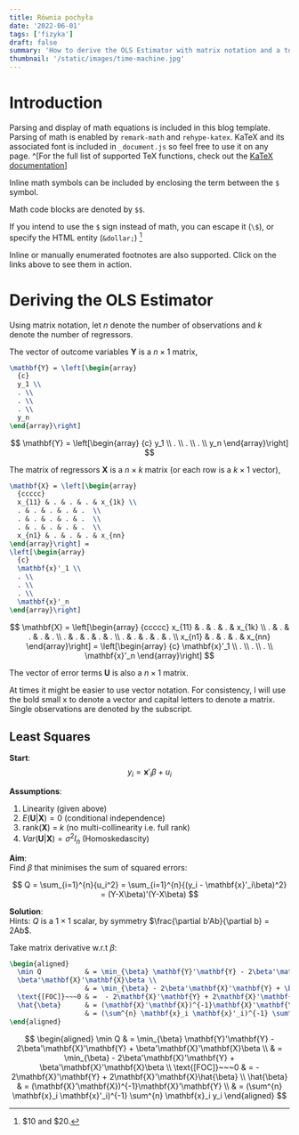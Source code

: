 ```yaml
---
title: Równia pochyła
date: '2022-06-01'
tags: ['fizyka']
draft: false
summary: 'How to derive the OLS Estimator with matrix notation and a tour of math typesetting using markdown with the help of KaTeX.'
thumbnail: '/static/images/time-machine.jpg'
---
```


# Introduction

Parsing and display of math equations is included in this blog template. Parsing of math is enabled by `remark-math` and `rehype-katex`.
KaTeX and its associated font is included in `_document.js` so feel free to use it on any page.
^[For the full list of supported TeX functions, check out the [KaTeX documentation](https://katex.org/docs/supported.html)]

Inline math symbols can be included by enclosing the term between the `$` symbol.

Math code blocks are denoted by `$$`.

If you intend to use the `$` sign instead of math, you can escape it (`\$`), or specify the HTML entity (`&dollar;`) [^2]

Inline or manually enumerated footnotes are also supported. Click on the links above to see them in action.

[^2]: \$10 and &dollar;20.

# Deriving the OLS Estimator

Using matrix notation, let $n$ denote the number of observations and $k$ denote the number of regressors.

The vector of outcome variables $\mathbf{Y}$ is a $n \times 1$ matrix,

```tex
\mathbf{Y} = \left[\begin{array}
  {c}
  y_1 \\
  . \\
  . \\
  . \\
  y_n
\end{array}\right]
```

$$
\mathbf{Y} = \left[\begin{array}
  {c}
  y_1 \\
  . \\
  . \\
  . \\
  y_n
\end{array}\right]
$$

The matrix of regressors $\mathbf{X}$ is a $n \times k$ matrix (or each row is a $k \times 1$ vector),

```latex
\mathbf{X} = \left[\begin{array}
  {ccccc}
  x_{11} & . & . & . & x_{1k} \\
  . & . & . & . & .  \\
  . & . & . & . & .  \\
  . & . & . & . & .  \\
  x_{n1} & . & . & . & x_{nn}
\end{array}\right] =
\left[\begin{array}
  {c}
  \mathbf{x}'_1 \\
  . \\
  . \\
  . \\
  \mathbf{x}'_n
\end{array}\right]
```

$$
\mathbf{X} = \left[\begin{array}
  {ccccc}
  x_{11} & . & . & . & x_{1k} \\
  . & . & . & . & .  \\
  . & . & . & . & .  \\
  . & . & . & . & .  \\
  x_{n1} & . & . & . & x_{nn}
\end{array}\right] =
\left[\begin{array}
  {c}
  \mathbf{x}'_1 \\
  . \\
  . \\
  . \\
  \mathbf{x}'_n
\end{array}\right]
$$

The vector of error terms $\mathbf{U}$ is also a $n \times 1$ matrix.

At times it might be easier to use vector notation. For consistency, I will use the bold small x to denote a vector and capital letters to denote a matrix. Single observations are denoted by the subscript.

## Least Squares

**Start**:  
$$y_i = \mathbf{x}'_i \beta + u_i$$

**Assumptions**:

1. Linearity (given above)
2. $E(\mathbf{U}|\mathbf{X}) = 0$ (conditional independence)
3. rank($\mathbf{X}$) = $k$ (no multi-collinearity i.e. full rank)
4. $Var(\mathbf{U}|\mathbf{X}) = \sigma^2 I_n$ (Homoskedascity)

**Aim**:  
Find $\beta$ that minimises the sum of squared errors:

$$
Q = \sum_{i=1}^{n}{u_i^2} = \sum_{i=1}^{n}{(y_i - \mathbf{x}'_i\beta)^2} = (Y-X\beta)'(Y-X\beta)
$$

**Solution**:  
Hints: $Q$ is a $1 \times 1$ scalar, by symmetry $\frac{\partial b'Ab}{\partial b} = 2Ab$.

Take matrix derivative w.r.t $\beta$:

```tex
\begin{aligned}
  \min Q           & = \min_{\beta} \mathbf{Y}'\mathbf{Y} - 2\beta'\mathbf{X}'\mathbf{Y} +
  \beta'\mathbf{X}'\mathbf{X}\beta \\
                   & = \min_{\beta} - 2\beta'\mathbf{X}'\mathbf{Y} + \beta'\mathbf{X}'\mathbf{X}\beta \\
  \text{[FOC]}~~~0 & =  - 2\mathbf{X}'\mathbf{Y} + 2\mathbf{X}'\mathbf{X}\hat{\beta}                  \\
  \hat{\beta}      & = (\mathbf{X}'\mathbf{X})^{-1}\mathbf{X}'\mathbf{Y}                              \\
                   & = (\sum^{n} \mathbf{x}_i \mathbf{x}'_i)^{-1} \sum^{n} \mathbf{x}_i y_i
\end{aligned}
```

$$
\begin{aligned}
  \min Q           & = \min_{\beta} \mathbf{Y}'\mathbf{Y} - 2\beta'\mathbf{X}'\mathbf{Y} +
  \beta'\mathbf{X}'\mathbf{X}\beta \\
                   & = \min_{\beta} - 2\beta'\mathbf{X}'\mathbf{Y} + \beta'\mathbf{X}'\mathbf{X}\beta \\
  \text{[FOC]}~~~0 & =  - 2\mathbf{X}'\mathbf{Y} + 2\mathbf{X}'\mathbf{X}\hat{\beta}                  \\
  \hat{\beta}      & = (\mathbf{X}'\mathbf{X})^{-1}\mathbf{X}'\mathbf{Y}                              \\
                   & = (\sum^{n} \mathbf{x}_i \mathbf{x}'_i)^{-1} \sum^{n} \mathbf{x}_i y_i
\end{aligned}
$$
